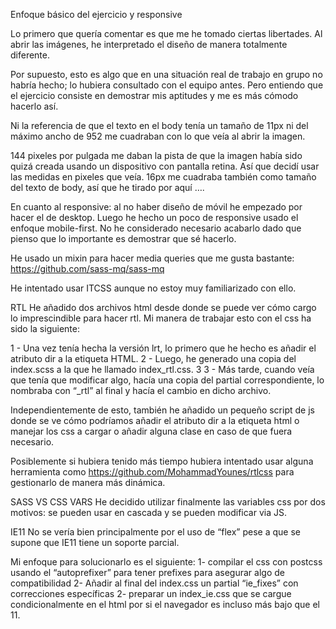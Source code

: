 Enfoque básico del ejercicio y responsive

Lo primero que quería comentar es que me he tomado ciertas libertades.
Al abrir las imágenes, he interpretado el diseño de manera totalmente diferente.

Por supuesto, esto es algo que en una situación real de trabajo en grupo no habría hecho; lo hubiera consultado con el equipo antes. Pero entiendo que el ejercicio consiste en demostrar mis aptitudes y me es más cómodo hacerlo así.

Ni la referencia de que el texto en el body tenía un tamaño de 11px ni del máximo ancho de 952 me cuadraban con lo que veía al abrir la imagen.



144 pixeles por pulgada me daban la pista de que la imagen había sido quizá creada usando un dispositivo con pantalla retina. Así que decidí usar las medidas en pixeles que veía. 16px me cuadraba también como tamaño del texto de body, así que he tirado por aquí ….

En cuanto al responsive: al no haber diseño de móvil he empezado por hacer el de desktop. Luego he hecho un poco de responsive usado el enfoque mobile-first. No he considerado necesario acabarlo dado que pienso que lo importante es demostrar que sé hacerlo.

He usado un mixin para hacer media queries que me gusta bastante:
https://github.com/sass-mq/sass-mq

He intentado usar ITCSS aunque no estoy muy familiarizado con ello.








RTL
He añadido dos archivos html desde donde se puede ver cómo cargo lo imprescindible para hacer rtl. Mi manera de trabajar esto con el css ha sido la siguiente:

1 - Una vez tenía hecha la versión lrt, lo primero que he hecho es añadir el atributo dir a la etiqueta HTML.
2 - Luego, he generado una copia del index.scss a la que he llamado index_rtl.css. 3 3 - Más tarde, cuando veía que tenía que modificar algo, hacía una copia del partial correspondiente, lo nombraba con “_rtl”  al final y hacía el cambio en dicho archivo.

Independientemente de esto, también he añadido un pequeño script de js donde se  ve cómo podríamos añadir el atributo dir a la etiqueta html o manejar los css a cargar o añadir alguna clase en caso de que fuera necesario.

Posiblemente si hubiera tenido más tiempo hubiera intentado usar alguna herramienta como https://github.com/MohammadYounes/rtlcss para gestionarlo de manera más dinámica.


SASS VS CSS VARS
He decidido utilizar finalmente las variables css por dos motivos: se pueden usar en cascada y se pueden modificar via JS.


IE11
No se vería bien principalmente por el uso de “flex” pese a que se supone que IE11 tiene un soporte parcial.

Mi enfoque para solucionarlo es el siguiente:
1- compilar el css con postcss usando el “autoprefixer” para tener prefixes para asegurar algo de compatibilidad
2- Añadir al final del index.css un partial “ie_fixes” con correcciones específicas
2- preparar un index_ie.css que se cargue condicionalmente en el html por si el navegador es incluso más bajo que el 11.
